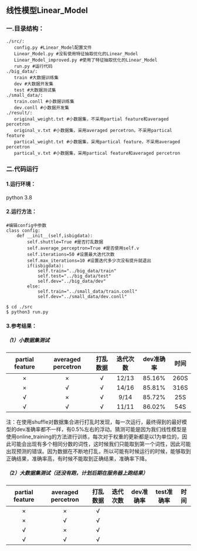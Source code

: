 ## 线性模型Linear_Model

### 一.目录结构：

```
./src/:
   config.py #Linear_Model配置文件
   Linear_Model.py #没有使用特征抽取优化的Linear_Model
   Linear_Model_improved.py #使用了特征抽取优化的Linear_Model
   run.py #运行代码
./big_data/:
   train #大数据训练集
   dev #大数据开发集
   test #大数据测试集
./small_data/:
   train.conll #小数据训练集
   dev.conll #小数据开发集
./result/:
   original_weight.txt #小数据集，不采用partial feature和averaged percetron
   original_v.txt #小数据集，采用averaged percetron，不采用partical feature
   partical_weight.txt #小数据集，采用partical feature，不采用averaged percetron
   partical_v.txt #小数据集，采用partical feature和averaged percetron
```

### 二.代码运行

#### 1.运行环境：

python 3.8

#### 2.运行方法：

```
#编辑config中参数
class config:
    def __init__(self,isbigdata):
        self.shuttle=True #是否打乱数据
        self.average_perceptron=True #是否使用self.v
        self.iterations=50 #设置最大迭代次数
        self.max_iterations=10 #设置迭代多少次没有提升就退出
        if(isbigdata):
            self.train="../big_data/train"
            self.test="../big_data/test"
            self.dev="../big_data/dev"
        else:
            self.train="../small_data/train.conll"
            self.dev="../small_data/dev.conll"
```

```
$ cd ./src
$ python3 run.py
```

#### 3.参考结果：

##### （1）小数据集测试

| partial feature | averaged percetron | 打乱数据 | 迭代次数 | dev准确率 | 时间 |
| :-------------: | :----------------: | :------: | :------: | :-------: | :--: |
|        ×        |         ×          |    √     |  12/13   |  85.16%   | 260S |
|        ×        |         √          |    √     |  14/16   |  85.81%   | 316S |
|        √        |         ×          |    √     |   9/14   |  85.72%   | 25S  |
|        √        |         √          |    √     |  11/11   |  86.02%   | 54S  |

注：在使用shuffle对数据集合进行打乱时发现，每一次运行，最终得到的最好模型的dev准确率都不一样，有0.5%左右的浮动。猜测可能是因为我们线性模型是使用online_training的方法进行训练，每次对于权重的更新都是以1为单位的，因此可能会出现有多个相同分数的词性，这时候我们只能取到第一个词性，因此可能出现预测的错误。因为数据在不断地打乱，所以可能有时候运行的时候，能够取到正确结果，准确率高，有时候不能取到正确结果，准确率下降。

##### （2）大数据集测试（还没有跑，计划后期在服务器上跑结果）

| partial feature | averaged percetron | 打乱数据 | 迭代次数 | dev准确率 | test准确率 | 时间 |
| :-------------: | :----------------: | :------: | :------: | :-------: | :--------: | :--: |
|        ×        |         ×          |    √     |          |           |            |      |
|        ×        |         √          |    √     |          |           |            |      |
|        √        |         ×          |    √     |          |           |            |      |
|        √        |         √          |    √     |          |           |            |      |

